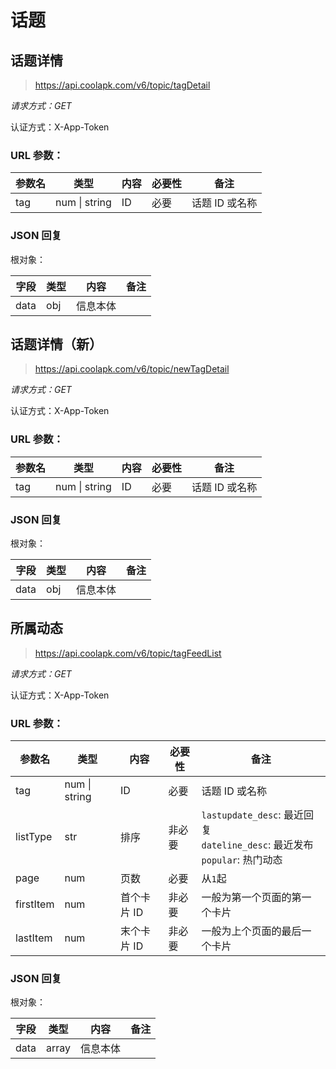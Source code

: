 # 话题

## 话题详情

> https://api.coolapk.com/v6/topic/tagDetail

*请求方式：GET*

认证方式：X-App-Token

### URL 参数：

| 参数名 | 类型 | 内容 | 必要性 | 备注 |
| - | - | - | - | - |
| tag | num \| string | ID | 必要 | 话题 ID 或名称 |

### JSON 回复

根对象：

| 字段 | 类型 | 内容 | 备注 |
| - | - | - | - |
| data | obj | 信息本体 | |

## 话题详情（新）

> https://api.coolapk.com/v6/topic/newTagDetail

*请求方式：GET*

认证方式：X-App-Token

### URL 参数：

| 参数名 | 类型 | 内容 | 必要性 | 备注 |
| - | - | - | - | - |
| tag | num \| string | ID | 必要 | 话题 ID 或名称 |

### JSON 回复

根对象：

| 字段 | 类型 | 内容 | 备注 |
| - | - | - | - |
| data | obj | 信息本体 | |

## 所属动态

> https://api.coolapk.com/v6/topic/tagFeedList

*请求方式：GET*

认证方式：X-App-Token

### URL 参数：

| 参数名 | 类型 | 内容 | 必要性 | 备注 |
| - | - | - | - | - |
| tag | num \| string | ID | 必要 | 话题 ID 或名称 |
| listType | str | 排序 | 非必要 | `lastupdate_desc`: 最近回复</br>`dateline_desc`: 最近发布</br>`popular`: 热门动态 |
| page | num | 页数 | 必要 | 从`1`起 |
| firstItem | num | 首个卡片 ID | 非必要 | 一般为第一个页面的第一个卡片 |
| lastItem | num | 末个卡片 ID | 非必要 | 一般为上个页面的最后一个卡片 |

### JSON 回复

根对象：

| 字段 | 类型 | 内容 | 备注 |
| - | - | - | - |
| data | array | 信息本体 | |
